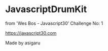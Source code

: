 # JavascriptDrumKit

from 'Wes Bos - Javascript30' Challenge No: 1

https://javascript30.com

Made by asigaru

